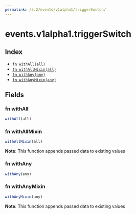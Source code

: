 ```yaml
---
permalink: /3.2/events/v1alpha1/triggerSwitch/
---
```


# events.v1alpha1.triggerSwitch



## Index

* [`fn withAll(all)`](#fn-withall)
* [`fn withAllMixin(all)`](#fn-withallmixin)
* [`fn withAny(any)`](#fn-withany)
* [`fn withAnyMixin(any)`](#fn-withanymixin)

## Fields

### fn withAll

```ts
withAll(all)
```



### fn withAllMixin

```ts
withAllMixin(all)
```



**Note:** This function appends passed data to existing values

### fn withAny

```ts
withAny(any)
```



### fn withAnyMixin

```ts
withAnyMixin(any)
```



**Note:** This function appends passed data to existing values